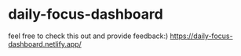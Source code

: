 # daily-focus-dashboard

feel free to check this out and provide feedback:)
https://daily-focus-dashboard.netlify.app/

